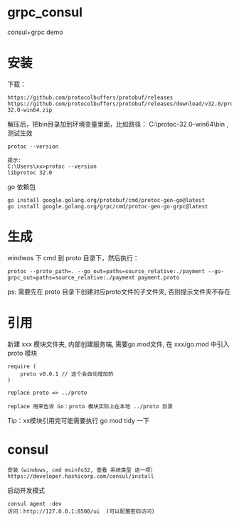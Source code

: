 # grpc_consul
consul+grpc demo

# 安装
下载：  
```
https://github.com/protocolbuffers/protobuf/releases
https://github.com/protocolbuffers/protobuf/releases/download/v32.0/protoc-32.0-win64.zip
```
解压后，把bin目录加到环境变量里面，比如路径： C:\protoc-32.0-win64\bin , 测试生效
```
protoc --version

提示:
C:\Users\xx>protoc --version
libprotoc 32.0
```

go 依赖包
```
go install google.golang.org/protobuf/cmd/protoc-gen-go@latest
go install google.golang.org/grpc/cmd/protoc-gen-go-grpc@latest
```

# 生成
windwos 下 cmd 到 proto 目录下，然后执行：
```
protoc --proto_path=. --go_out=paths=source_relative:./payment --go-grpc_out=paths=source_relative:./payment payment.proto

```
ps: 需要先在 proto 目录下创建对应proto文件的子文件夹, 否则提示文件夹不存在


# 引用
新建 xxx 模块文件夹, 内部创建服务端, 需要go.mod文件, 在 xxx/go.mod 中引入 proto 模块
```
require (
	proto v0.0.1 // 这个会自动增加的
)

replace proto => ../proto

replace 用来告诉 Go：proto 模块实际上在本地 ../proto 目录
```

Tip：xx模块引用完可能需要执行 go mod tidy 一下

# consul
```
安装（windows, cmd msinfo32, 查看 系统类型 这一项）
https://developer.hashicorp.com/consul/install
```

启动开发模式
```
consul agent -dev
访问：http://127.0.0.1:8500/ui  (可以配置密码访问)
```